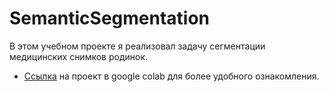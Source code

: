 # SemanticSegmentation
В этом учебном проекте я реализовал задачу сегментации медицинских снимков родинок.
- [Ссылка](https://colab.research.google.com/drive/1tQ-7UzQR14yMaY2cQwZr31qU0wrv0wl7?usp=sharing) на проект в google colab для более удобного ознакомления.
